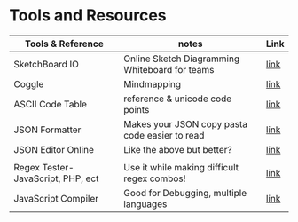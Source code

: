 # Tools and Resources 

 Tools & Reference|notes| Link|
--------|-----------|-------
 SketchBoard IO | Online Sketch Diagramming Whiteboard for teams | [link](https://sketchboard.io/)
 Coggle | Mindmapping | [link](https://coggle.it/)
 ASCII Code Table |reference & unicode code points|[link](http://www.ascii-code.com/)
 JSON Formatter |Makes your JSON copy pasta code easier to read| [link](http://iblogbox.com/devtools/myjson/)
 JSON Editor Online |Like the above but better?|[link](http://jsoneditoronline.org/)
| |
Regex Tester- JavaScript, PHP, ect| Use it while making difficult regex combos! |[link](http://www.regexpal.com/)
JavaScript Compiler|Good for Debugging, multiple languages|[link](https://repl.it/)
